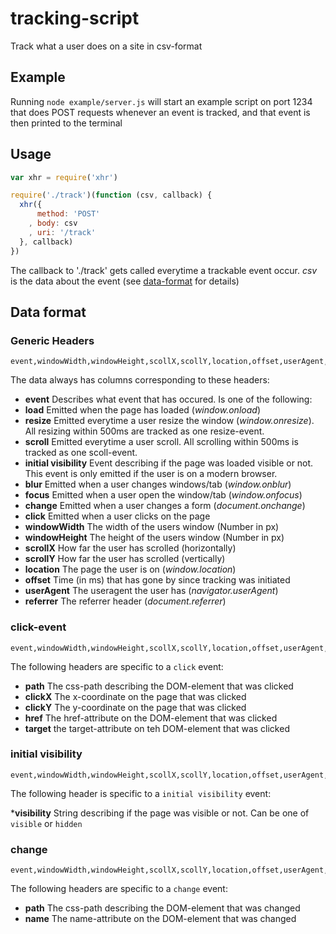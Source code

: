 # tracking-script

Track what a user does on a site in csv-format

## Example

Running `node example/server.js` will start an example script on port 1234 that does POST requests whenever an event is tracked, and that event is then printed to the terminal

## Usage

```js
var xhr = require('xhr')

require('./track')(function (csv, callback) {
  xhr({
      method: 'POST'
    , body: csv
    , uri: '/track'
  }, callback)
})
```

The callback to './track' gets called everytime a trackable event occur. _csv_ is the data about the event (see [data-format](#data-format) for details)

## Data format

### Generic Headers

```
event,windowWidth,windowHeight,scollX,scollY,location,offset,userAgent,referrer
```

The data always has columns corresponding to these headers:

* __event__ Describes what event that has occured. Is one of the following:
 * __load__ Emitted when the page has loaded (_window.onload_)
 * __resize__ Emitted everytime a user resize the window (_window.onresize_). All resizing within 500ms are tracked as one resize-event.
 * __scroll__ Emitted everytime a user scroll. All scrolling within 500ms is tracked as one scoll-event.
 * __initial visibility__ Event describing if the page was loaded visible or not. This event is only emitted if the user is on a modern browser.
 * __blur__ Emitted when a user changes windows/tab (_window.onblur_)
 * __focus__ Emitted when a user open the window/tab (_window.onfocus_)
 * __change__ Emitted when a user changes a form (_document.onchange_)
 * __click__ Emitted when a user clicks on the page
* __windowWidth__ The width of the users window (Number in px)
* __windowHeight__ The height of the users window (Number in px)
* __scrollX__ How far the user has scrolled (horizontally)
* __scrollY__ How far the user has scrolled (vertically)
* __location__ The page the user is on (_window.location_)
* __offset__ Time (in ms) that has gone by since tracking was initiated
* __userAgent__ The useragent the user has (_navigator.userAgent_)
* __referrer__ The referrer header (_document.referrer_)

### click-event

```
event,windowWidth,windowHeight,scollX,scollY,location,offset,userAgent,referrer,path,clickX,clickY,href,target
```
The following headers are specific to a `click` event:

* __path__ The css-path describing the DOM-element that was clicked
* __clickX__ The x-coordinate on the page that was clicked
* __clickY__ The y-coordinate on the page that was clicked
* __href__ The href-attribute on the DOM-element that was clicked
* __target__ the target-attribute on teh DOM-element that was clicked

### initial visibility

```
event,windowWidth,windowHeight,scollX,scollY,location,offset,userAgent,referrer,visibility
```

The following header is specific to a `initial visibility` event:

*__visibility__ String describing if the page was visible or not. Can be one of `visible` or `hidden`

### change

```
event,windowWidth,windowHeight,scollX,scollY,location,offset,userAgent,referrer,path,name
```

The following headers are specific to a `change` event:

* __path__ The css-path describing the DOM-element that was changed
* __name__ The name-attribute on the DOM-element that was changed
